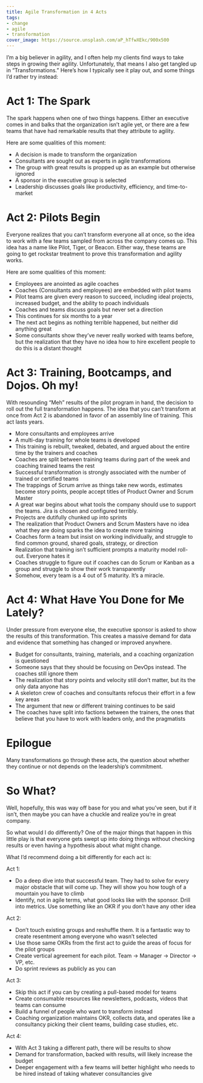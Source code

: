 ```yaml
---
title: Agile Transformation in 4 Acts
tags:
- change
- agile
- transformation
cover_image: https://source.unsplash.com/aP_hTfwXEkc/900x500
---
```

I’m a big believer in agility, and I often help my clients find ways to take steps in growing their agility. Unfortunately, that means I also get tangled up in “Transformations.” Here’s how I typically see it play out, and some things I’d rather try instead:

# Act 1: The Spark

The spark happens when one of two things happens. Either an executive comes in and balks that the organization isn’t agile yet, or there are a few teams that have had remarkable results that they attribute to agility.

Here are some qualities of this moment:

- A decision is made to transform the organization
- Consultants are sought out as experts in agile transformations
- The group with great results is propped up as an example but otherwise ignored
- A sponsor in the executive group is selected
- Leadership discusses goals like productivity, efficiency, and time-to-market

# Act 2: Pilots Begin

Everyone realizes that you can’t transform everyone all at once, so the idea to work with a few teams sampled from across the company comes up. This idea has a name like Pilot, Tiger, or Beacon. Either way, these teams are going to get rockstar treatment to prove this transformation and agility works.

Here are some qualities of this moment:

- Employees are anointed as agile coaches
- Coaches (Consultants and employees) are embedded with pilot teams
- Pilot teams are given every reason to succeed, including ideal projects, increased budget, and the ability to poach individuals
- Coaches and teams discuss goals but never set a direction
- This continues for six months to a year
- The next act begins as nothing terrible happened, but neither did anything great
- Some consultants show they’ve never really worked with teams before, but the realization that they have no idea how to hire excellent people to do this is a distant thought

# Act 3: Training, Bootcamps, and Dojos. Oh my!

With resounding “Meh” results of the pilot program in hand, the decision to roll out the full transformation happens. The idea that you can’t transform at once from Act 2 is abandoned in favor of an assembly line of training. This act lasts years.

- More consultants and employees arrive
- A multi-day training for whole teams is developed
- This training is rebuilt, tweaked, debated, and argued about the entire time by the trainers and coaches
- Coaches are split between training teams during part of the week and coaching trained teams the rest
- Successful transformation is strongly associated with the number of trained or certified teams
- The trappings of Scrum arrive as things take new words, estimates become story points, people accept titles of Product Owner and Scrum Master
- A great war begins about what tools the company should use to support the teams. Jira is chosen and configured terribly.
- Projects are dutifully chunked up into sprints
- The realization that Product Owners and Scrum Masters have no idea what they are doing sparks the idea to create more training
- Coaches form a team but insist on working individually, and struggle to find common ground, shared goals, strategy, or direction
- Realization that training isn’t sufficient prompts a maturity model roll-out. Everyone hates it
- Coaches struggle to figure out if coaches can do Scrum or Kanban as a group and struggle to show their work transparently
- Somehow, every team is a 4 out of 5 maturity. It’s a miracle.

# Act 4: What Have You Done for Me Lately?

Under pressure from everyone else, the executive sponsor is asked to show the results of this transformation. This creates a massive demand for data and evidence that something has changed or improved anywhere.

- Budget for consultants, training, materials, and a coaching organization is questioned
- Someone says that they should be focusing on DevOps instead. The coaches still ignore them
- The realization that story points and velocity still don’t matter, but its the only data anyone has
- A skeleton crew of coaches and consultants refocus their effort in a few key areas
- The argument that new or different training continues to be said
- The coaches have split into factions between the trainers, the ones that believe that you have to work with leaders only, and the pragmatists

# Epilogue

Many transformations go through these acts, the question about whether they continue or not depends on the leadership’s commitment. 

# So What?

Well, hopefully, this was way off base for you and what you’ve seen, but if it isn’t, then maybe you can have a chuckle and realize you’re in great company.

So what would I do differently? One of the major things that happen in this little play is that everyone gets swept up into doing things without checking results or even having a hypothesis about what might change.

What I’d recommend doing a bit differently for each act is:

Act 1:

- Do a deep dive into that successful team. They had to solve for every major obstacle that will come up. They will show you how tough of a mountain you have to climb
- Identify, not in agile terms, what good looks like with the sponsor. Drill into metrics. Use something like an OKR if you don’t have any other idea

Act 2:

- Don’t touch existing groups and reshuffle them. It is a fantastic way to create resentment among everyone who wasn’t selected
- Use those same OKRs from the first act to guide the areas of focus for the pilot groups
- Create vertical agreement for each pilot. Team -> Manager -> Director -> VP, etc.
- Do sprint reviews as publicly as you can

Act 3:

- Skip this act if you can by creating a pull-based model for teams
- Create consumable resources like newsletters, podcasts, videos that teams can consume
- Build a funnel of people who want to transform instead
- Coaching organization maintains OKR, collects data, and operates like a consultancy picking their client teams, building case studies, etc.

Act 4:
- With Act 3 taking a different path, there will be results to show
- Demand for transformation, backed with results, will likely increase the budget
- Deeper engagement with a few teams will better highlight who needs to be hired instead of taking whatever consultancies give